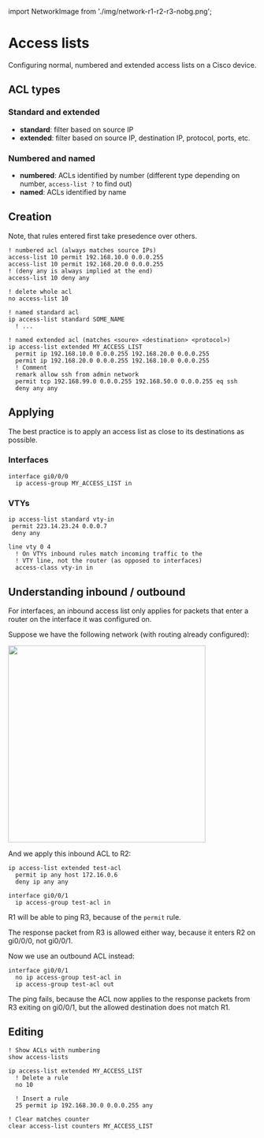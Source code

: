 import NetworkImage from './img/network-r1-r2-r3-nobg.png';

# Access lists

Configuring normal, numbered and extended access lists on a Cisco device.

## ACL types

### Standard and extended

- **standard**: filter based on source IP
- **extended**: filter based on source IP, destination IP, protocol, ports, etc.

### Numbered and named

- **numbered**: ACLs identified by number (different type depending on number, `access-list ?` to find out)
- **named**: ACLs identified by name

## Creation

Note, that rules entered first take presedence over others.

```cisco-ios
! numbered acl (always matches source IPs)
access-list 10 permit 192.168.10.0 0.0.0.255
access-list 10 permit 192.168.20.0 0.0.0.255
! (deny any is always implied at the end)
access-list 10 deny any

! delete whole acl
no access-list 10

! named standard acl
ip access-list standard SOME_NAME
  ! ...

! named extended acl (matches <soure> <destination> <protocol>)
ip access-list extended MY_ACCESS_LIST
  permit ip 192.168.10.0 0.0.0.255 192.168.20.0 0.0.0.255
  permit ip 192.168.20.0 0.0.0.255 192.168.10.0 0.0.0.255
  ! Comment
  remark allow ssh from admin network
  permit tcp 192.168.99.0 0.0.0.255 192.168.50.0 0.0.0.255 eq ssh
  deny any any
```

## Applying

The best practice is to apply an access list as close to its destinations as possible.

### Interfaces

```cisco-ios
interface gi0/0/0
  ip access-group MY_ACCESS_LIST in
```

### VTYs

```cisco-ios
ip access-list standard vty-in
 permit 223.14.23.24 0.0.0.7
 deny any

line vty 0 4
  ! On VTYs inbound rules match incoming traffic to the
  ! VTY line, not the router (as opposed to interfaces)
  access-class vty-in in
```

## Understanding inbound / outbound

For interfaces, an inbound access list only applies for packets that enter a router on the interface it was configured on.

Suppose we have the following network (with routing already configured):

<img src={NetworkImage} width="400" />

And we apply this inbound ACL to R2:

```cisco-ios title="R2 conf#"
ip access-list extended test-acl
  permit ip any host 172.16.0.6
  deny ip any any

interface gi0/0/1
  ip access-group test-acl in
```

R1 will be able to ping R3, because of the `permit` rule.

The response packet from R3 is allowed either way, because it enters R2 on gi0/0/0, not gi0/0/1.

Now we use an outbound ACL instead:

```cisco-ios title="R2 conf#"
interface gi0/0/1
  no ip access-group test-acl in
  ip access-group test-acl out
```

The ping fails, because the ACL now applies to the response packets from R3 exiting on gi0/0/1, but the allowed destination does not match R1.

## Editing

```cisco-ios title="#"
! Show ACLs with numbering
show access-lists

ip access-list extended MY_ACCESS_LIST
  ! Delete a rule
  no 10

  ! Insert a rule
  25 permit ip 192.168.30.0 0.0.0.255 any

! Clear matches counter
clear access-list counters MY_ACCESS_LIST
```
